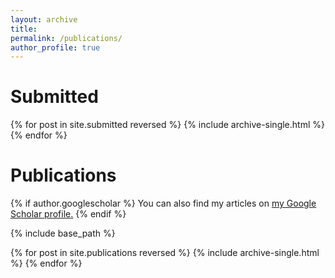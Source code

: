 ```yaml
---
layout: archive
title: 
permalink: /publications/
author_profile: true
---
```


Submitted
======

{% for post in site.submitted reversed %}
  {% include archive-single.html %}
{% endfor %}


Publications
======

{% if author.googlescholar %}
  You can also find my articles on <u><a href="{{author.googlescholar}}">my Google Scholar profile</a>.</u>
{% endif %}

{% include base_path %}

{% for post in site.publications reversed %}
  {% include archive-single.html %}
{% endfor %}
